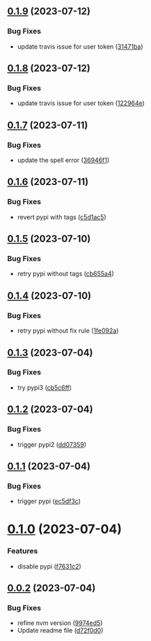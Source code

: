 ## [0.1.9](https://github.com/IBM/watsonxdata-python-sdk/compare/v0.1.8...v0.1.9) (2023-07-12)


### Bug Fixes

* update travis issue for user token ([31471ba](https://github.com/IBM/watsonxdata-python-sdk/commit/31471ba525d5ddaee0c641567b67187f577e4b6a))

## [0.1.8](https://github.com/IBM/watsonxdata-python-sdk/compare/v0.1.7...v0.1.8) (2023-07-12)


### Bug Fixes

* update travis issue for user token ([122964e](https://github.com/IBM/watsonxdata-python-sdk/commit/122964e06ff80689cdcee47f5634972a98704551))

## [0.1.7](https://github.com/IBM/watsonxdata-python-sdk/compare/v0.1.6...v0.1.7) (2023-07-11)


### Bug Fixes

* update the spell error ([36946f1](https://github.com/IBM/watsonxdata-python-sdk/commit/36946f170cc9355ee9cf479ae518ac361c12ca81))

## [0.1.6](https://github.com/IBM/watsonxdata-python-sdk/compare/v0.1.5...v0.1.6) (2023-07-11)


### Bug Fixes

* revert pypi with tags ([c5d1ac5](https://github.com/IBM/watsonxdata-python-sdk/commit/c5d1ac5dbed06aaf8fdbe13b037a60407a98885d))

## [0.1.5](https://github.com/IBM/watsonxdata-python-sdk/compare/v0.1.4...v0.1.5) (2023-07-10)


### Bug Fixes

* retry pypi without tags ([cb655a4](https://github.com/IBM/watsonxdata-python-sdk/commit/cb655a418d7001327de6c6ea4c19e8d069d50b98))

## [0.1.4](https://github.com/IBM/watsonxdata-python-sdk/compare/v0.1.3...v0.1.4) (2023-07-10)


### Bug Fixes

* retry pypi without fix rule ([1fe092a](https://github.com/IBM/watsonxdata-python-sdk/commit/1fe092a77510e13774a5d611738440d4c48a6a43))

## [0.1.3](https://github.com/IBM/watsonxdata-python-sdk/compare/v0.1.2...v0.1.3) (2023-07-04)


### Bug Fixes

* try pypi3 ([cb5c6ff](https://github.com/IBM/watsonxdata-python-sdk/commit/cb5c6ffe1c4f2373499d02ccbc1d20e197d89774))

## [0.1.2](https://github.com/IBM/watsonxdata-python-sdk/compare/v0.1.1...v0.1.2) (2023-07-04)


### Bug Fixes

* trigger pypi2 ([dd07359](https://github.com/IBM/watsonxdata-python-sdk/commit/dd073591f8b26d07769f364c9ada9fee777f0ca2))

## [0.1.1](https://github.com/IBM/watsonxdata-python-sdk/compare/v0.1.0...v0.1.1) (2023-07-04)


### Bug Fixes

* trigger pypi ([ec5df3c](https://github.com/IBM/watsonxdata-python-sdk/commit/ec5df3cb9a0a2c4a5fde669e9ee002387ed9217c))

# [0.1.0](https://github.com/IBM/watsonxdata-python-sdk/compare/v0.0.2...v0.1.0) (2023-07-04)


### Features

* disable pypi ([f7631c2](https://github.com/IBM/watsonxdata-python-sdk/commit/f7631c2d1e788834df84c5568a5d4be533e4295b))

## [0.0.2](https://github.com/IBM/watsonxdata-python-sdk/compare/v0.0.1...v0.0.2) (2023-07-04)


### Bug Fixes

* refine nvm version ([9974ed5](https://github.com/IBM/watsonxdata-python-sdk/commit/9974ed5a5fdd7e4eb19ac992772653efb3a323e7))
* Update readme file ([d72f0d0](https://github.com/IBM/watsonxdata-python-sdk/commit/d72f0d00f3a9e2946c1e4f29ea068a900673c8be))
